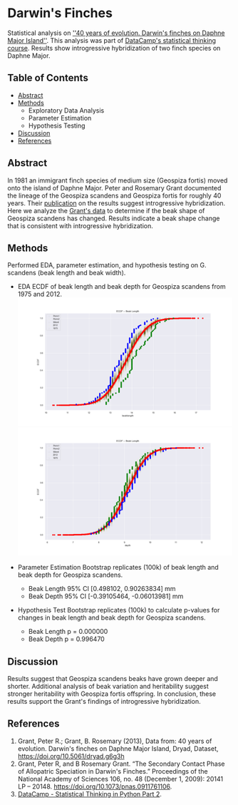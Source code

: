 # Darwin's Finches
Statistical analysis on [''40 years of evolution. Darwin's finches on Daphne Major Island''](https://doi.org/10.5061/dryad.g6g3h). This analysis was part of [DataCamp's statistical thinking course](https://campus.datacamp.com/courses/statistical-thinking-in-python-part-2/). Results show introgressive hybridization of two finch species on Daphne Major. 

## Table of Contents
* [Abstract](#abstract)
* [Methods](#methods)
    * Exploratory Data Analysis
    * Parameter Estimation
    * Hypothesis Testing
* [Discussion](#discuss)
* [References](#refs)


## Abstract <a class="anchor" id="abstract"></a>
In 1981 an immigrant finch species of medium size (Geospiza fortis) moved onto the island of Daphne Major. Peter and Rosemary Grant documented the lineage of the Geospiza scandens and Geospiza fortis for roughly 40 years. Their [publication](https://doi.org/10.1073/pnas.0911761106) on the results suggest introgressive hybridization. Here we analyze the [Grant's data](https://doi.org/10.5061/dryad.g6g3h) to determine if the beak shape of Geospiza scandens has changed. Results indicate a beak shape change that is consistent with introgressive hybridization. 

## Methods <a class="anchor" id="methods"></a>
Performed EDA, parameter estimation, and hypothesis testing on G. scandens (beak length and beak width). 

* EDA
ECDF of beak length and beak depth for Geospiza scandens from 1975 and 2012.
![BeakLength-EDA](/images/beaklength_eda.png)
![BeakDepth-EDA](/images/depth_eda.png)

* Parameter Estimation
Bootstrap replicates (100k) of beak length and beak depth for Geospiza scandens.
  * Beak Length 95% CI [0.498102, 0.90263834] mm
  * Beak Depth 95% CI [-0.39105464, -0.06013981] mm

* Hypothesis Test
Bootstrap replicates (100k) to calculate p-values for changes in beak length and beak depth for Geospiza scandens.
  * Beak Length p = 0.000000
  * Beak Depth p = 0.996470

## Discussion <a class="anchor" id="discuss"></a>
Results suggest that Geospiza scandens beaks have grown deeper and shorter. Additional analysis of beak variation and heritability suggest stronger heritability with Geospiza fortis offspring. In conclusion, these results support the Grant's findings of introgressive hybridization. 
    
    
## References <a class="anchor" id="refs"></a>
1. Grant, Peter R.; Grant, B. Rosemary (2013), Data from: 40 years of evolution. Darwin's finches on Daphne Major Island, Dryad, Dataset, https://doi.org/10.5061/dryad.g6g3h
2. Grant, Peter R, and B Rosemary Grant. “The Secondary Contact Phase of Allopatric Speciation in Darwin&#039;s Finches.” Proceedings of the National Academy of Sciences 106, no. 48 (December 1, 2009): 20141 LP – 20148. https://doi.org/10.1073/pnas.0911761106.
3. [DataCamp - Statistical Thinking in Python Part 2](https://campus.datacamp.com/courses/statistical-thinking-in-python-part-2/).

